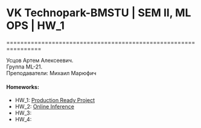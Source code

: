 # VK Technopark-BMSTU | SEM II, ML OPS | HW_1

================================================================ 
  
Усцов Артем Алексеевич.  
Группа ML-21.  
Преподаватели: Михаил Марюфич


#### Homeworks:
-  HW_1: [Production Ready Project](https://github.com/made-mlops-2022/artem_ustsov/blob/main/hw_descriptions/HW_1.md)
-  HW_2: [Online Inference](https://github.com/made-mlops-2022/artem_ustsov/blob/main/hw_descriptions/HW_2.md)
-  HW_3:
-  HW_4:
